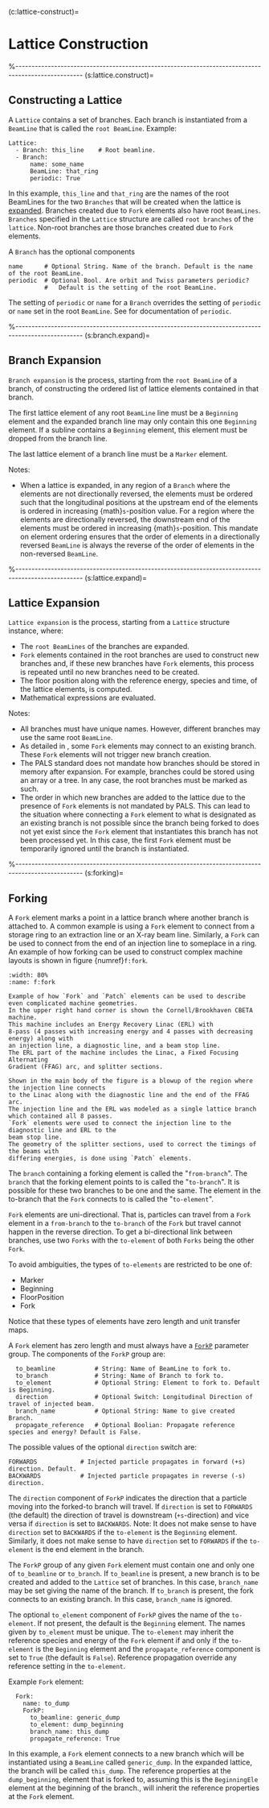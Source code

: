 (c:lattice-construct)=
# Lattice Construction

%---------------------------------------------------------------------------------------------------
(s:lattice.construct)=
## Constructing a Lattice

A `Lattice` contains a set of branches. 
Each branch is instantiated from a `BeamLine` that is called the `root BeamLine`.
Example:
```{code} yaml
Lattice:
  - Branch: this_line    # Root beamline.
  - Branch:
      name: some_name
      BeamLine: that_ring
      periodic: True
```
In this example, `this_line` and `that_ring` are the names of the root BeamLines
for the two `Branches` that will be created when the lattice is [expanded](#s:expansion).
Branches created due to `Fork` elements also have root `BeamLines`. `Branches` specified
in the `Lattice` structure are called `root branches` of the `lattice`. Non-root branches
are those branches created due to `Fork` elements.

A `Branch` has the optional components
```{code} yaml
name      # Optional String. Name of the branch. Default is the name of the root BeamLine.
periodic  # Optional Bool. Are orbit and Twiss parameters periodic? 
          #   Default is the setting of the root BeamLine.
```
The setting of `periodic` or `name` for a `Branch` overrides the setting of `periodic` or `name`
set in the root `BeamLine`. See [](#s:beamline.components) for documentation of `periodic`.

%---------------------------------------------------------------------------------------------------
(s:branch.expand)=
## Branch Expansion

`Branch expansion` is the process, starting from the `root BeamLine`
of a branch, of constructing the ordered list of lattice elements contained in that branch.

The first lattice element of any root `BeamLine` line must be a `Beginning` element and the expanded
branch line may only contain this one `Beginning` element. If a subline contains a `Beginning`
element, this element must be dropped from the branch line.

The last lattice element of a branch line must be a `Marker` element.

Notes:
- When a lattice is expanded, 
in any region of a `Branch` where the elements are not directionally reversed, the elements
must be ordered such that the longitudinal positions at the upstream end of the elements is ordered
in increasing {math}`s`-position value. For a region where the elements are directionally
reversed, the downstream end of the elements must be ordered in increasing {math}`s`-position.
This mandate on element ordering ensures that the order of elements in a directionally reversed
`BeamLine` is always the reverse of the order of elements in the non-reversed `BeamLine`.

%---------------------------------------------------------------------------------------------------
(s:lattice.expand)=
## Lattice Expansion

`Lattice expansion` is the process, starting from a `Lattice` structure instance, where:
- The `root BeamLines` of the branches are expanded.
- `Fork` elements contained in the root branches are used to construct new branches and, 
 if these new branches have `Fork` elements, 
this process is repeated until no new branches need to be created.
- The floor position along with the reference energy, species and time, of the lattice elements, is computed.
- Mathematical expressions are evaluated.

Notes:
- All branches must have unique names. However, different branches may use the same root `BeamLine`.
- As detailed in [](#s:forking), some `Fork` elements may connect to an existing branch.
These `Fork` elements will not trigger new branch creation. 
- The PALS standard does not mandate how branches should be stored in memory after expansion.
For example, branches could be stored using an array or a tree. 
In any case, the root branches must be marked as such.
- The order in which new branches are added to the lattice due to the presence of `Fork` elements 
is not mandated by PALS. This can lead to the situation where connecting a `Fork` element to 
what is designated as an existing branch is not possible since the branch being forked to 
does not yet exist since
the `Fork` element that instantiates this branch has not been processed yet. In this case,
the first `Fork` element must be temporarily ignored until the branch is instantiated.

%---------------------------------------------------------------------------------------------------
(s:forking)=
## Forking

A `Fork` element marks a point in a lattice branch where another branch is attached to. 
A common example is using a `Fork` element to connect from a storage ring to 
an extraction line or an X-ray beam line. Similarly, a `Fork` can be used to connect 
from the end of an injection line to someplace in a ring. 
An example of how forking can be used to construct complex machine layouts
is shown in figure {numref}`f:fork`. 

```{figure} figures/fork.svg
:width: 80%
:name: f:fork

Example of how `Fork` and `Patch` elements can be used to describe even complicated machine geometries.
In the upper right hand corner is shown the Cornell/Brookhaven CBETA machine.
This machine includes an Energy Recovery Linac (ERL) with
8-pass (4 passes with increasing energy and 4 passes with decreasing energy) along with
an injection line, a diagnostic line, and a beam stop line.
The ERL part of the machine includes the Linac, a Fixed Focusing Alternating 
Gradient (FFAG) arc, and splitter sections.

Shown in the main body of the figure is a blowup of the region where the injection line connects 
to the Linac along with the diagnostic line and the end of the FFAG arc.
The injection line and the ERL was modeled as a single lattice branch which contained all 8 passes.
`Fork` elements were used to connect the injection line to the diagnostic line and ERL to the 
beam stop line.
The geometry of the splitter sections, used to correct the timings of the beams with 
differing energies, is done using `Patch` elements.
```

The `branch` containing a forking element is called the
"`from-branch`". The `branch` that the forking element points to is called the
"`to-branch`". It is possible for these two branches to be one and the same.
The element in the to-branch that the `Fork` connects to is called the "`to-element`".

`Fork` elements are uni-directional. That is, particles can travel from a `Fork` element
in a `from-branch` to the `to-branch` of the `Fork` but travel cannot happen in
the reverse direction. To get a bi-directional link between branches, use two `Forks` with
the `to-element` of both `Forks` being the other `Fork`.

To avoid ambiguities, the types of `to-elements` are restricted to be one of:
- Marker
- Beginning
- FloorPosition
- Fork

Notice that these types of elements have zero length and unit transfer maps.

A `Fork` element has zero length and must always have a [`ForkP`](#fork.group) parameter group.
The components of the `ForkP` group are:
```{code} yaml
  to_beamline           # String: Name of BeamLine to fork to.
  to_branch             # String: Name of Branch to fork to.
  to_element            # Optional String: Element to fork to. Default is Beginning.
  direction             # Optional Switch: Longitudinal Direction of travel of injected beam.
  branch_name           # Optional String: Name to give created Branch.
  propagate_reference   # Optional Boolian: Propagate reference species and energy? Default is False.
```
The possible values of the optional `direction` switch are:
```{code} yaml
FORWARDS            # Injected particle propagates in forward (+s) direction. Default.
BACKWARDS           # Injected particle propagates in reverse (-s) direction.
```

The `direction` component of `ForkP` indicates the direction that a particle moving into
the forked-to branch will travel. If `direction` is set to `FORWARDS` (the default)
the direction of travel is downstream (`+s`-direction) and vice versa if `direction` is set to
`BACKWARDS`. Note: It does not make sense to have `direction` set to `BACKWARDS` if the
`to-element` is the `Beginning` element. Similarly, it does not make sense to have `direction`
set to `FORWARDS` if the `to-element` is the end element in the branch.

The `ForkP` group of any given `Fork` element must contain one and only one of `to_beamline`
or `to_branch`. If `to_beamline` is present, a new branch is to be created and added to
the `Lattice` set of branches. In this case, `branch_name` may be set giving the name
of the branch. If `to_branch` is present, the fork connects to an existing branch. In this case,
`branch_name` is ignored.

The optional `to_element` component of `ForkP` gives the name of the `to-element`. 
If not present, the default is the `Beginning` element.
The names given by `to_element` must be unique.
The `to-element` may inherit the reference species and energy of the `Fork` element 
if and only if the `to-element` is the `Beginning` element and
the `propagate_reference` component is set to `True` (the default is `False`).
Reference propagation override any reference setting in the `to-element`.

Example `Fork` element:
```{code} yaml
  Fork:
    name: to_dump
    ForkP:
      to_beamline: generic_dump
      to_element: dump_beginning
      branch_name: this_dump
      propagate_reference: True
```
In this example, a `Fork` element connects to a new branch which will be instantiated using
a `BeamLine` called `generic_dump`. In the expanded lattice, the branch will be called
`this_dump`. The reference properties at the `dump_beginning`, element that is forked to,
assuming this is the `BeginningEle` element at the beginning of the branch., will inherit
the reference properties at the `Fork` element.
